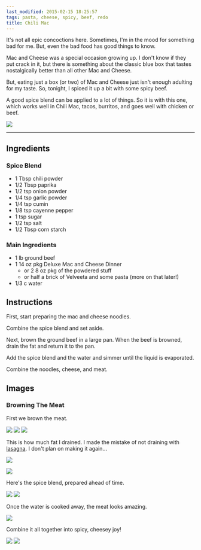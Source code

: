 ```yaml
---
last_modified: 2015-02-15 18:25:57
tags: pasta, cheese, spicy, beef, redo
title: Chili Mac
---
```


It's not all epic concoctions here. Sometimes, I'm in the mood for something
bad for me. But, even the bad food has good things to know.

Mac and Cheese was a special occasion growing up. I don't know if they put
crack in it, but there is something about the classic blue box that tastes
nostalgically better than all other Mac and Cheese.

But, eating just a box (or two) of Mac and Cheese just isn't enough adulting
for my taste. So, tonight, I spiced it up a bit with some spicy beef.

A good spice blend can be applied to a lot of things. So it is with this one,
which works well in Chili Mac, tacos, burritos, and goes well with chicken or
beef.

![](/images/chili-mac/11-glamour-shot-2.jpg)

---

## Ingredients

### Spice Blend

* 1 Tbsp chili powder
* 1/2 Tbsp paprika
* 1/2 tsp onion powder
* 1/4 tsp garlic powder
* 1/4 tsp cumin
* 1/8 tsp cayenne pepper
* 1 tsp sugar
* 1/2 tsp salt
* 1/2 Tbsp corn starch

### Main Ingredients

* 1 lb ground beef
* 1 14 oz pkg Deluxe Mac and Cheese Dinner
    * or 2 8 oz pkg of the powdered stuff
    * or half a brick of Velveeta and some pasta (more on that later!)
* 1/3 c water

## Instructions

First, start preparing the mac and cheese noodles.

Combine the spice blend and set aside.

Next, brown the ground beef in a large pan. When the beef is browned, drain the fat
and return it to the pan.

Add the spice blend and the water and simmer until the liquid is evaporated.

Combine the noodles, cheese, and meat.

## Images

### Browning The Meat

First we brown the meat.

![](/images/chili-mac/1-browning-the-meat-1.jpg)
![](/images/chili-mac/2-browning-the-meat-2.jpg)
![](/images/chili-mac/3-browning-the-meat-3.jpg)

This is how much fat I drained. I made the mistake of not draining with
[lasagna](/recipe/2015/02/07/classic-lasagna.html). I don't plan on making it
again...

![](/images/chili-mac/4-drain-the-fat-1.jpg)

![](/images/chili-mac/5-drain-the-fat-2.jpg)

Here's the spice blend, prepared ahead of time.

![](/images/chili-mac/6-add-the-spices-1.jpg)
![](/images/chili-mac/7-add-the-spices-2.jpg)

Once the water is cooked away, the meat looks amazing.

![](/images/chili-mac/8-add-the-spices-3.jpg)

Combine it all together into spicy, cheesey joy!

![](/images/chili-mac/9-combine-it-all.jpg)
![](/images/chili-mac/10-glamour-shot-1.jpg)


